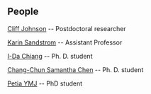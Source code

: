 ## People

[Cliff Johnson](http://cass.ucsd.edu/~lcj/) -- Postdoctoral researcher

[Karin Sandstrom](http://karinsandstrom.github.io) -- Assistant Professor

[I-Da Chiang](https://jiang696.github.io/) -- Ph. D. student

[Chang-Chun Samantha Chen](http://cass.ucsd.edu/index.php/grads:Cchen) -- Ph. D. student

[Petia YMJ](http://casswww.ucsd.edu/index.php/grads:Pyanchulova) -- PhD student
